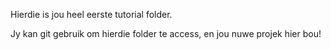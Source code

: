 Hierdie is jou heel eerste tutorial folder.

Jy kan git gebruik om hierdie folder te access, en jou nuwe projek hier bou!
